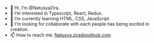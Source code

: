 - 👋 Hi, I’m @NatusyaZira.
- 👀 I’m interested in Typescript, React, Redux.
- 🌱 I’m currently learning HTML, CSS, JavaScript.
- 💞️ I'm looking for collaborate with each people has being excited in creation. 
- 📫 How to reach me: Natusya.zira@outlook.com

<!---
NatusyaZira/NatusyaZira is a ✨ special ✨ repository because its `README.md` (this file) appears on your GitHub profile.
You can click the Preview link to take a look at your changes.
--->
